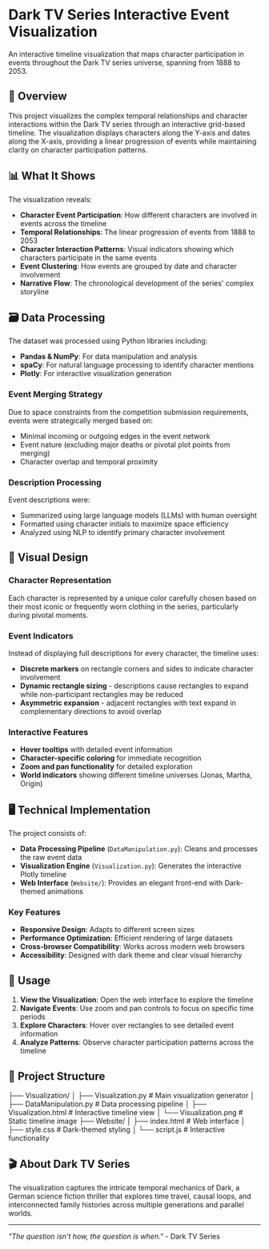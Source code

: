 # Dark TV Series Interactive Event Visualization

An interactive timeline visualization that maps character participation in events throughout the Dark TV series universe, spanning from 1888 to 2053.

## 🎯 Overview

This project visualizes the complex temporal relationships and character interactions within the Dark TV series through an interactive grid-based timeline. The visualization displays characters along the Y-axis and dates along the X-axis, providing a linear progression of events while maintaining clarity on character participation patterns.

## 📊 What It Shows

The visualization reveals:
- **Character Event Participation**: How different characters are involved in events across the timeline
- **Temporal Relationships**: The linear progression of events from 1888 to 2053
- **Character Interaction Patterns**: Visual indicators showing which characters participate in the same events
- **Event Clustering**: How events are grouped by date and character involvement
- **Narrative Flow**: The chronological development of the series' complex storyline

## 🗃️ Data Processing

The dataset was processed using Python libraries including:
- **Pandas & NumPy**: For data manipulation and analysis
- **spaCy**: For natural language processing to identify character mentions
- **Plotly**: For interactive visualization generation

### Event Merging Strategy
Due to space constraints from the competition submission requirements, events were strategically merged based on:
- Minimal incoming or outgoing edges in the event network
- Event nature (excluding major deaths or pivotal plot points from merging)
- Character overlap and temporal proximity

### Description Processing
Event descriptions were:
- Summarized using large language models (LLMs) with human oversight
- Formatted using character initials to maximize space efficiency
- Analyzed using NLP to identify primary character involvement

## 🎨 Visual Design

### Character Representation
Each character is represented by a unique color carefully chosen based on their most iconic or frequently worn clothing in the series, particularly during pivotal moments.

### Event Indicators
Instead of displaying full descriptions for every character, the timeline uses:
- **Discrete markers** on rectangle corners and sides to indicate character involvement
- **Dynamic rectangle sizing** - descriptions cause rectangles to expand while non-participant rectangles may be reduced
- **Asymmetric expansion** - adjacent rectangles with text expand in complementary directions to avoid overlap

### Interactive Features
- **Hover tooltips** with detailed event information
- **Character-specific coloring** for immediate recognition
- **Zoom and pan functionality** for detailed exploration
- **World indicators** showing different timeline universes (Jonas, Martha, Origin)

## 🖥️ Technical Implementation

The project consists of:
- **Data Processing Pipeline** (`DataManipulation.py`): Cleans and processes the raw event data
- **Visualization Engine** (`Visualization.py`): Generates the interactive Plotly timeline
- **Web Interface** (`Website/`): Provides an elegant front-end with Dark-themed animations

### Key Features
- **Responsive Design**: Adapts to different screen sizes
- **Performance Optimization**: Efficient rendering of large datasets
- **Cross-browser Compatibility**: Works across modern web browsers
- **Accessibility**: Designed with dark theme and clear visual hierarchy

## 🚀 Usage

1. **View the Visualization**: Open the web interface to explore the timeline
2. **Navigate Events**: Use zoom and pan controls to focus on specific time periods
3. **Explore Characters**: Hover over rectangles to see detailed event information
4. **Analyze Patterns**: Observe character participation patterns across the timeline

## 📁 Project Structure
├── Visualization/ 
│ ├── Visualization.py # Main visualization generator 
│ ├── DataManipulation.py # Data processing pipeline 
│ ├── Visualization.html            # Interactive timeline view
│ └── Visualization.png             # Static timeline image
├── Website/ 
│ ├── index.html # Web interface 
│ ├── style.css # Dark-themed styling 
│ └── script.js # Interactive functionality 



## 🎬 About Dark TV Series

The visualization captures the intricate temporal mechanics of Dark, a German science fiction thriller that explores time travel, causal loops, and interconnected family histories across multiple generations and parallel worlds.

---

*"The question isn't how, the question is when."* - Dark TV Series
